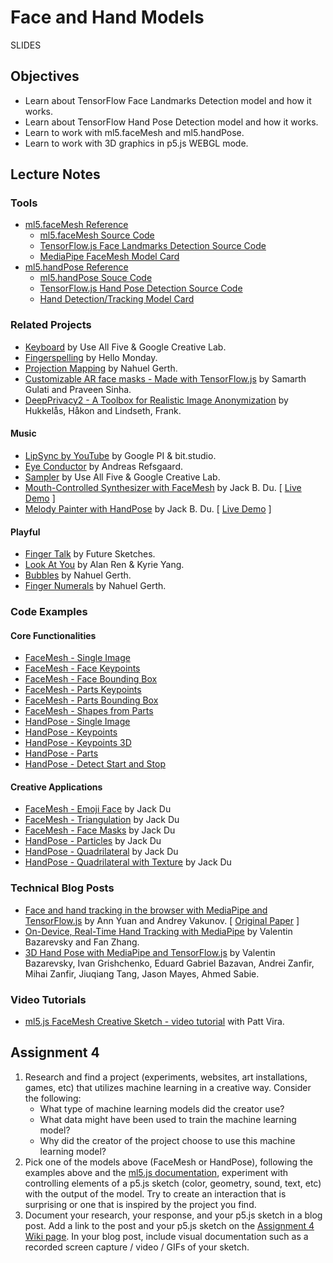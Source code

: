 # Face and Hand Models

SLIDES

## Objectives

- Learn about TensorFlow Face Landmarks Detection model and how it works.
- Learn about TensorFlow Hand Pose Detection model and how it works.
- Learn to work with ml5.faceMesh and ml5.handPose.
- Learn to work with 3D graphics in p5.js WEBGL mode.

## Lecture Notes

### Tools

- [ml5.faceMesh Reference](https://docs.ml5js.org/#/reference/facemesh)
  - [ml5.faceMesh Source Code](https://github.com/ml5js/ml5-next-gen/tree/main/src/FaceMesh)
  - [TensorFlow.js Face Landmarks Detection Source Code](https://github.com/tensorflow/tfjs-models/tree/master/face-landmarks-detection)
  - [MediaPipe FaceMesh Model Card](https://drive.google.com/file/d/1VFC_wIpw4O7xBOiTgUldl79d9LA-LsnA/)
- [ml5.handPose Reference](https://docs.ml5js.org/#/reference/handpose)
  - [ml5.handPose Souce Code](https://github.com/ml5js/ml5-next-gen/tree/main/src/HandPose)
  - [TensorFlow.js Hand Pose Detection Source Code](https://github.com/tensorflow/tfjs-models/tree/master/hand-pose-detection)
  - [Hand Detection/Tracking Model Card](https://drive.google.com/file/d/1sv4sSb9BSNVZhLzxXJ0jBv9DqD-4jnAz/)

### Related Projects

- [Keyboard](https://experiments.withgoogle.com/keyboard) by Use All Five & Google Creative Lab.
- [Fingerspelling](https://www.hellomonday.com/work/fingerspelling) by Hello Monday.
- [Projection Mapping](https://www.instagram.com/p/CrLLNzGLcoA/) by Nahuel Gerth.
- [Customizable AR face masks - Made with TensorFlow.js](https://www.youtube.com/watch?v=TpiGFaHC_5U) by Samarth Gulati and Praveen Sinha.
- [DeepPrivacy2 - A Toolbox for Realistic Image Anonymization](https://github.com/hukkelas/deep_privacy2) by Hukkelås, Håkon and Lindseth, Frank.

#### Music

- [LipSync by YouTube](https://experiments.withgoogle.com/lipsync) by Google PI & bit.studio.
- [Eye Conductor](https://www.andreasrefsgaard.dk/projects/eye-conductor/) by Andreas Refsgaard.
- [Sampler](https://experiments.withgoogle.com/sampler) by Use All Five & Google Creative Lab.
- [Mouth-Controlled Synthesizer with FaceMesh](https://www.instagram.com/p/C41i1VQsfs0/) by Jack B. Du. [ [Live Demo](https://editor.p5js.org/jackbdu/full/lNFGj9ENL) ]
- [Melody Painter with HandPose](https://www.instagram.com/p/C4WozrtsZ4r/) by Jack B. Du. [ [Live Demo](https://editor.p5js.org/jackbdu/full/jIvzImJMb) ]

#### Playful

- [Finger Talk](https://www.media.mit.edu/projects/finger-talk/overview/) by Future Sketches.
- [Look At You](https://by.alan.ooo/Project+Portfolio/Code/Look+At+You!!!) by Alan Ren & Kyrie Yang.
- [Bubbles](https://www.instagram.com/p/C6S5BHPCGu3/) by Nahuel Gerth.
- [Finger Numerals](https://www.instagram.com/p/CsBMOvUL4CP/) by Nahuel Gerth.

### Code Examples

#### Core Functionalities

- [FaceMesh - Single Image](https://editor.p5js.org/ml5/sketches/lqQZrDJHF)
- [FaceMesh - Face Keypoints](https://editor.p5js.org/ml5/sketches/lCurUW1TT)
- [FaceMesh - Face Bounding Box](https://editor.p5js.org/ml5/sketches/fMCIspRD7_)
- [FaceMesh - Parts Keypoints](https://editor.p5js.org/ml5/sketches/EjynWxazD4)
- [FaceMesh - Parts Bounding Box](https://editor.p5js.org/ml5/sketches/F9jRILxn2)
- [FaceMesh - Shapes from Parts](https://editor.p5js.org/ml5/sketches/6qj0M3ElM)
- [HandPose - Single Image](https://editor.p5js.org/ml5/sketches/8VK_l3XwE)
- [HandPose - Keypoints](https://editor.p5js.org/ml5/sketches/QGH3dwJ1A)
- [HandPose - Keypoints 3D](https://editor.p5js.org/jackbdu/sketches/DZoGg02Sx)
- [HandPose - Parts](https://editor.p5js.org/ml5/sketches/DNbSiIYKB)
- [HandPose - Detect Start and Stop](https://editor.p5js.org/ml5/sketches/W9vFFT5RM)

#### Creative Applications

- [FaceMesh - Emoji Face](https://editor.p5js.org/jackbdu/sketches/yZaBHBH6S) by Jack Du
- [FaceMesh - Triangulation](https://editor.p5js.org/jackbdu/sketches/J_NYWKtT7) by Jack Du
- [FaceMesh - Face Masks](https://editor.p5js.org/jackbdu/sketches/O6BB8iRHv) by Jack Du
- [HandPose - Particles](https://editor.p5js.org/jackbdu/sketches/4Pd5XgWtC) by Jack Du
- [HandPose - Quadrilateral](https://editor.p5js.org/jackbdu/sketches/s3uqE-9fA) by Jack Du
- [HandPose - Quadrilateral with Texture](https://editor.p5js.org/jackbdu/sketches/JwMBQyES3) by Jack Du

### Technical Blog Posts

- [Face and hand tracking in the browser with MediaPipe and TensorFlow.js](https://blog.tensorflow.org/2020/03/face-and-hand-tracking-in-browser-with-mediapipe-and-tensorflowjs.html) by Ann Yuan and Andrey Vakunov. [ [Original Paper](https://arxiv.org/pdf/1907.06724) ]
- [On-Device, Real-Time Hand Tracking with MediaPipe](https://research.google/blog/on-device-real-time-hand-tracking-with-mediapipe/) by Valentin Bazarevsky and Fan Zhang.
- [3D Hand Pose with MediaPipe and TensorFlow.js](https://blog.tensorflow.org/2021/11/3D-handpose.html) by Valentin Bazarevsky, Ivan Grishchenko, Eduard Gabriel Bazavan, Andrei Zanfir, Mihai Zanfir, Jiuqiang Tang, Jason Mayes, Ahmed Sabie.

### Video Tutorials

- [ml5.js FaceMesh Creative Sketch - video tutorial](https://www.youtube.com/watch?v=2h8VArJ3gnQ) with Patt Vira.

## Assignment 4

1. Research and find a project (experiments, websites, art installations, games, etc) that utilizes machine learning in a creative way. Consider the following:
   - What type of machine learning models did the creator use?
   - What data might have been used to train the machine learning model?
   - Why did the creator of the project choose to use this machine learning model?
2. Pick one of the models above (FaceMesh or HandPose), following the examples above and the [ml5.js documentation](https://docs.ml5js.org/), experiment with controlling elements of a p5.js sketch (color, geometry, sound, text, etc) with the output of the model. Try to create an interaction that is surprising or one that is inspired by the project you find.
3. Document your research, your response, and your p5.js sketch in a blog post. Add a link to the post and your p5.js sketch on the [Assignment 4 Wiki page](https://github.com/ml5js/Intro-ML-Arts-IMA-F24/wiki/Assignment-4). In your blog post, include visual documentation such as a recorded screen capture / video / GIFs of your sketch.
